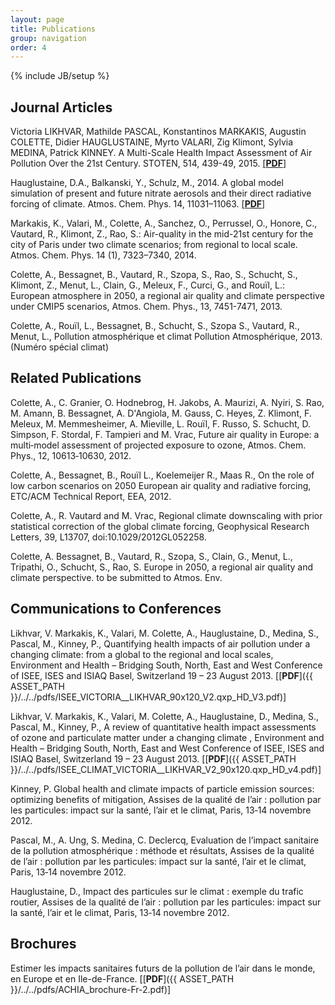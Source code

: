 ```yaml
---
layout: page
title: Publications
group: navigation
order: 4
---
```

{% include JB/setup %}

<div class="headline"><h2>Journal Articles</h2></div>

Victoria LIKHVAR, Mathilde PASCAL, Konstantinos MARKAKIS, Augustin COLETTE, Didier HAUGLUSTAINE, Myrto VALARI, Zig Klimont, Sylvia MEDINA, Patrick KINNEY. A Multi-Scale Health Impact Assessment of Air Pollution Over the 21st Century. STOTEN, 514, 439-49, 2015. [[**PDF**]](http://authors.elsevier.com/a/1QXrAB8ccTwW1)

Hauglustaine, D.A., Balkanski, Y., Schulz, M., 2014. A global model simulation of present and future nitrate aerosols and their direct radiative forcing of climate. Atmos. Chem. Phys. 14, 11031–11063. [[**PDF**]](http://dx.doi.org/10.5194/acp-14-11031-2014)

Markakis, K., Valari, M., Colette, A., Sanchez, O., Perrussel, O., Honore, C., Vautard, R., Klimont, Z., Rao, S.: Air-quality in the mid-21st century for the city of Paris under two climate scenarios; from regional to local scale. Atmos. Chem. Phys. 14 (1), 7323–7340, 2014.

Colette, A., Bessagnet, B., Vautard, R., Szopa, S., Rao, S., Schucht, S., Klimont, Z., Menut, L., Clain, G., Meleux, F., Curci, G., and Rouïl, L.: European atmosphere in 2050, a regional air quality and climate perspective under CMIP5 scenarios, Atmos. Chem. Phys., 13, 7451-7471, 2013.
 
Colette, A., Rouïl, L., Bessagnet, B., Schucht, S., Szopa S., Vautard, R., Menut, L.,
Pollution atmosphérique et climat Pollution Atmosphérique, 2013. (Numéro spécial climat)

<div class="headline"><h2>Related Publications</h2></div>

Colette, A., C. Granier, O. Hodnebrog, H. Jakobs, A. Maurizi, A. Nyiri, S. Rao, M. Amann, B. Bessagnet, A. D'Angiola, M. Gauss, C. Heyes, Z. Klimont, F. Meleux, M. Memmesheimer, A. Mieville, L. Rouïl, F. Russo, S. Schucht, D. Simpson, F. Stordal, F. Tampieri and M. Vrac, Future air quality in Europe: a multi‐model assessment of projected exposure to ozone, Atmos. Chem. Phys., 12, 10613‐10630, 2012.

Colette, A., Bessagnet, B., Rouïl L., Koelemeijer R., Maas R., On the role of low carbon scenarios on 2050 European air quality and radiative forcing, ETC/ACM Technical Report, EEA, 2012.

Colette, A., R. Vautard and M. Vrac, Regional climate downscaling with prior statistical correction of the global climate forcing, Geophysical Research Letters, 39, L13707, doi:10.1029/2012GL052258.

Colette, A. Bessagnet, B., Vautard, R., Szopa, S., Clain, G., Menut, L., Tripathi, O., Schucht, S., Rao, S. Europe in 2050, a regional air quality and climate perspective. to be submitted to Atmos. Env.

<div class="headline"><h2>Communications to Conferences</h2></div>

Likhvar, V. Markakis, K., Valari, M. Colette, A., Hauglustaine, D., Medina, S., Pascal, M., Kinney, P., Quantifying health impacts of air pollution under a changing climate: from a global to the regional and local scales, Environment and Health – Bridging South, North, East and West Conference of ISEE, ISES and ISIAQ Basel, Switzerland 19 – 23 August 2013. [[**PDF**]({{ ASSET_PATH }}/../../pdfs/ISEE_VICTORIA__LIKHVAR_90x120_V2.qxp_HD_V3.pdf)]

Likhvar, V. Markakis, K., Valari, M. Colette, A., Hauglustaine, D., Medina, S., Pascal, M., Kinney, P., A review of quantitative health impact assessments of ozone and particulate matter under a changing climate , Environment and Health – Bridging South, North, East and West Conference of ISEE, ISES and ISIAQ Basel, Switzerland 19 – 23 August 2013. [[**PDF**]({{ ASSET_PATH }}/../../pdfs/ISEE_CLIMAT_VICTORIA__LIKHVAR_V2_90x120.qxp_HD_v4.pdf)]

Kinney, P. Global health and climate impacts of particle emission sources: optimizing benefits of mitigation, Assises de la qualité de l’air : pollution par les particules: impact sur la santé, l’air et le climat, Paris, 13‐14 novembre 2012.

Pascal, M., A. Ung, S. Medina, C. Declercq, Evaluation de l’impact sanitaire de la pollution atmosphérique : méthode et résultats, Assises de la qualité de l’air : pollution par les particules: impact sur la santé, l’air et le climat, Paris, 13‐14 novembre 2012.

Hauglustaine, D., Impact des particules sur le climat : exemple du trafic routier, Assises de la qualité de l’air : pollution par les particules: impact sur la santé, l’air et le climat, Paris, 13‐14 novembre 2012.

<div class="headline"><h2>Brochures</h2></div>

Estimer les impacts sanitaires futurs de la pollution de l’air dans le monde, en Europe et en Ile-de-France. [[**PDF**]({{ ASSET_PATH }}/../../pdfs/ACHIA_brochure-Fr-2.pdf)]
